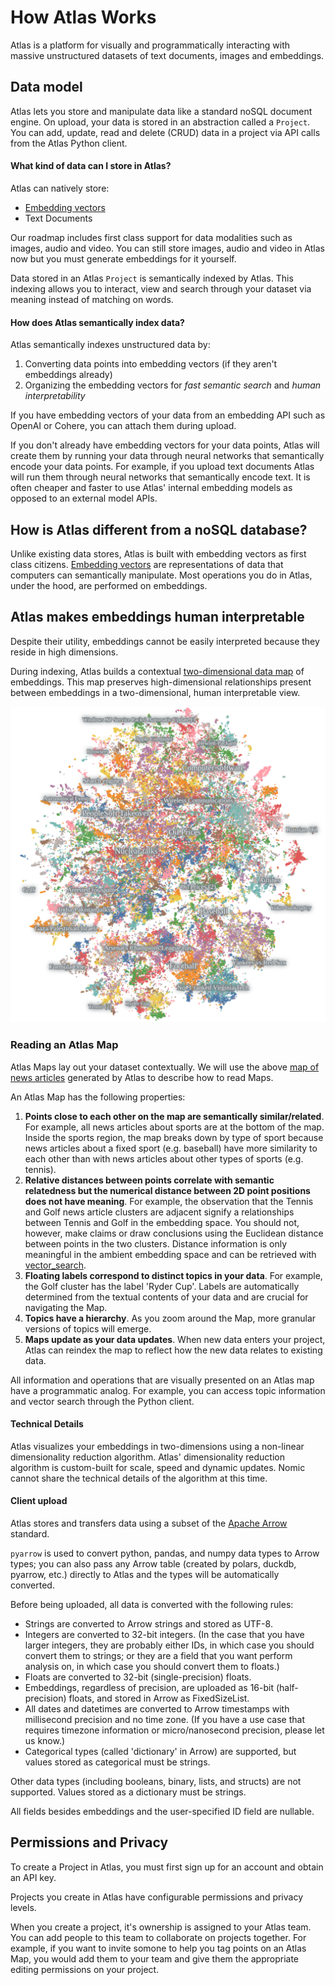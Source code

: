 # How Atlas Works

Atlas is a platform for visually and programmatically interacting with massive unstructured datasets of text documents,
images and embeddings.


## Data model
Atlas lets you store and manipulate data like a standard noSQL document engine. On upload, your data is stored in an
abstraction called a `Project`. You can add, update, read and delete (CRUD) data in a project via API calls from the
Atlas Python client.

#### What kind of data can I store in Atlas?
Atlas can natively store:

* [Embedding vectors](https://vaclavkosar.com/ml/Embeddings-in-Machine-Learning-Explained)
* Text Documents

Our roadmap includes first class support for data modalities
such as images, audio and video. You can still store images, audio and video in Atlas now but you must generate embeddings
for it yourself.

Data stored in an Atlas `Project` is semantically indexed by Atlas. This indexing allows you to interact, view and search
through your dataset via meaning instead of matching on words.

#### How does Atlas semantically index data?

Atlas semantically indexes unstructured data by:

1. Converting data points into embedding vectors (if they aren't embeddings already)
2. Organizing the embedding vectors for *fast semantic search* and *human interpretability*

If you have embedding vectors of your data from an embedding API such as OpenAI or Cohere, you can attach them during upload.

If you don't already have embedding vectors for your data points, Atlas will create them by running your data through neural networks that
semantically encode your data points. For example, if you upload text documents Atlas will run them through neural networks that semantically encode text.
It is often cheaper and faster to use Atlas' internal embedding models as opposed to an external model APIs.

## How is Atlas different from a noSQL database?
Unlike existing data stores, Atlas is built with embedding vectors as first class citizens.
[Embedding vectors](https://vaclavkosar.com/ml/Embeddings-in-Machine-Learning-Explained) are representations
of data that computers can semantically manipulate. Most operations you do in Atlas, under the hood, are performed
on embeddings.

## Atlas makes embeddings human interpretable
Despite their utility, embeddings cannot be easily interpreted because they reside in high dimensions.

During indexing, Atlas builds a contextual [two-dimensional data map](https://atlas.nomic.ai/map/stablediffusion) of embeddings.
This map preserves high-dimensional relationships present between embeddings in a two-dimensional, human interpretable view.

![](assets/news25k.png)

### Reading an Atlas Map
Atlas Maps lay out your dataset contextually. We will use the above [map of news articles](https://atlas.nomic.ai/map/22bb6eb0-04c9-4aa0-a138-d860b83c1057/229deb96-fc59-4d40-acb6-52b32590887f) generated by Atlas to describe how to read Maps.

An Atlas Map has the following properties:

1. **Points close to each other on the map are semantically similar/related**. For example, all news articles about sports are at the bottom of the map. Inside the sports region, the map breaks down by type of sport because news articles about a fixed sport (e.g. baseball) have more similarity to each other than with news articles about other types of sports (e.g. tennis).
2. **Relative distances between points correlate with semantic relatedness but the numerical distance between 2D point positions does not have meaning**. For example, the observation that the Tennis and Golf news article clusters are adjacent signify a relationships between Tennis and Golf in the embedding space. You should not, however, make claims or draw conclusions using the Euclidean distance between points in the two clusters. Distance information is only meaningful in the ambient embedding space and can be retrieved with [vector_search](vector_search_in_atlas.md).
3. **Floating labels correspond to distinct topics in your data**. For example, the Golf cluster has the label 'Ryder Cup'. Labels are automatically determined from the textual contents of your data and are crucial for navigating the Map.
4. **Topics have a hierarchy**. As you zoom around the Map, more granular versions of topics will emerge.
4. **Maps update as your data updates**. When new data enters your project, Atlas can reindex the map to reflect how the new data relates to existing data.

All information and operations that are visually presented on an Atlas map have a programmatic analog. For example, you can access topic information and vector search through the Python client.

#### Technical Details
Atlas visualizes your embeddings in two-dimensions using a non-linear dimensionality reduction algorithm. Atlas' dimensionality reduction algorithm is custom-built for scale, speed and dynamic updates.
Nomic cannot share the technical details of the algorithm at this time.

#### Client upload

Atlas stores and transfers data using a subset of the [Apache Arrow](arrow.apache.org) standard.

`pyarrow` is used to convert python, pandas, and numpy data types to Arrow types;
you can also pass any Arrow table (created by polars, duckdb, pyarrow, etc.) directly to Atlas
and the types will be automatically converted.

Before being uploaded, all data is converted with the following rules:

* Strings are converted to Arrow strings and stored as UTF-8.
* Integers are converted to 32-bit integers. (In the case that you have larger integers, they are probably either IDs, in which case you should convert them to strings;
or they are a field that you want perform analysis on, in which case you should convert them to floats.)
* Floats are converted to 32-bit (single-precision) floats.
* Embeddings, regardless of precision, are uploaded as 16-bit (half-precision) floats, and stored in Arrow as FixedSizeList.
* All dates and datetimes are converted to Arrow timestamps with millisecond precision and no time zone.
  (If you have a use case that requires timezone information or micro/nanosecond precision, please let us know.)
* Categorical types (called 'dictionary' in Arrow) are supported, but values stored as categorical must be strings.

Other data types (including booleans, binary, lists, and structs) are not supported.
Values stored as a dictionary must be strings.

All fields besides embeddings and the user-specified ID field are nullable.


## Permissions and Privacy

To create a Project in Atlas, you must first sign up for an account and obtain an API key. 

Projects you create in Atlas have configurable permissions and privacy levels.

When you create a project, it's ownership is assigned to your Atlas team. You can add people to this team to collaborate on projects together.
For example, if you want to invite somone to help you tag points on an Atlas Map, you would add them to your team and give them the appropriate editing permissions on your project.

